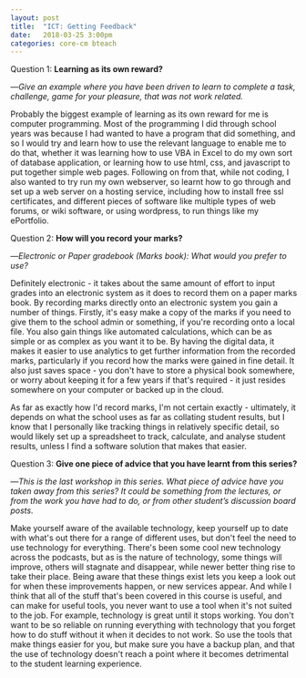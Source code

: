 ```yaml
---
layout: post
title:  "ICT: Getting Feedback"
date:   2018-03-25 3:00pm
categories: core-cm bteach
---
```

Question 1: **Learning as its own reward?**

—*Give an example where you have been driven to learn to complete a task, challenge, game for your pleasure, that was not work related.*

Probably the biggest example of learning as its own reward for me is computer programming. Most of the programming I did through school years was because I had wanted to have a program that did something, and so I would try and learn how to use the relevant language to enable me to do that, whether it was learning how to use VBA in Excel to do my own sort of database application, or learning how to use html, css, and javascript to put together simple web pages.  Following on from that, while not coding, I also wanted to try run my own webserver, so learnt how to go through and set up a web server on a hosting service, including how to install free ssl certificates, and different pieces of software like multiple types of web forums, or wiki software, or using wordpress, to run things like my ePortfolio.

Question 2: **How will you record your marks?**

—*Electronic or Paper gradebook (Marks book): What would you prefer to use?*

Definitely electronic - it takes about the same amount of effort to input grades into an electronic system as it does to record them on a paper marks book. By recording marks directly onto an electronic system you gain a number of things. Firstly, it's easy make a copy of the marks if you need to give them to the school admin or something, if you're recording onto a local file. You also gain things like automated calculations, which can be as simple or as complex as you want it to be. By having the digital data, it makes it easier to use analytics to get further information from the recorded marks, particularly if you record how the marks were gained in fine detail. It also just saves space - you don't have to store a physical book somewhere, or worry about keeping it for a few years if that's required - it just resides somewhere on your computer or backed up in the cloud.

As far as exactly how I'd record marks, I'm not certain exactly - ultimately, it depends on what the school uses as far as collating student results, but I know that I personally like tracking things in relatively specific detail, so would likely set up a spreadsheet to track, calculate, and analyse student results, unless I find a software solution that makes that easier.

Question 3: **Give one piece of advice that you have learnt from this series?**

—*This is the last workshop in this series. What piece of advice have you taken away from this series? It could be something from the lectures, or from the work you have had to do, or from other student’s discussion board posts.*

Make yourself aware of the available technology, keep yourself up to date with what's out there for a range of different uses, but don't feel the need to use technology for everything. There's been some cool new technology across the podcasts, but as is the nature of technology, some things will improve, others will stagnate and disappear, while newer better thing rise to take their place. Being aware that these things exist lets you keep a look out for when these improvements happen, or new services appear. And while I think that all of the stuff that's been covered in this course is useful, and can make for useful tools, you never want to use a tool when it's not suited to the job. For example, technology is great until it stops working. You don't want to be so reliable on running everything with technology that you forget how to do stuff without it when it decides to not work. So use the tools that make things easier for you, but make sure you have a backup plan, and that the use of technology doesn't reach a point where it becomes detrimental to the student learning experience.

